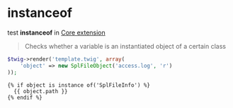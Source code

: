 instanceof
==========

test **instanceof** in [Core extension](../Core.md)

> Checks whether a variable is an instantiated object of a certain class

``` php
$twig->render('template.twig', array(
    'object' => new SplFileObject('access.log', 'r')
));
```

``` twig
{% if object is instance of('SplFileInfo') %}
  {{ object.path }}
{% endif %}
```